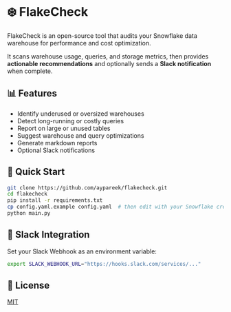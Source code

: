 # ❄️ FlakeCheck

FlakeCheck is an open-source tool that audits your Snowflake data warehouse for performance and cost optimization.

It scans warehouse usage, queries, and storage metrics, then provides **actionable recommendations** and optionally sends a **Slack notification** when complete.

## 📊 Features
- Identify underused or oversized warehouses
- Detect long-running or costly queries
- Report on large or unused tables
- Suggest warehouse and query optimizations
- Generate markdown reports
- Optional Slack notifications

## 🚀 Quick Start
```bash
git clone https://github.com/aypareek/flakecheck.git
cd flakecheck
pip install -r requirements.txt
cp config.yaml.example config.yaml  # then edit with your Snowflake creds
python main.py
```

## 🔔 Slack Integration
Set your Slack Webhook as an environment variable:

```bash
export SLACK_WEBHOOK_URL="https://hooks.slack.com/services/..."
```

## 📄 License
[MIT](./LICENSE)
